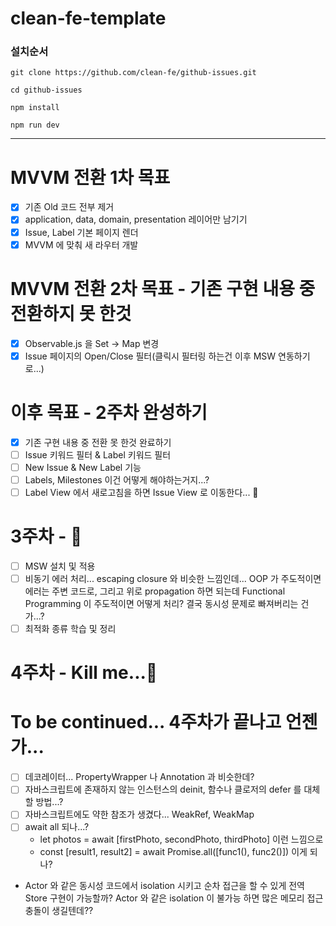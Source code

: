 # clean-fe-template

### 설치순서
```shell
git clone https://github.com/clean-fe/github-issues.git 

cd github-issues

npm install

npm run dev
```

---

# MVVM 전환 1차 목표
- [X] 기존 Old 코드 전부 제거
- [X] application, data, domain, presentation 레이어만 남기기
- [X] Issue, Label 기본 페이지 렌더
- [X] MVVM 에 맞춰 새 라우터 개발

# MVVM 전환 2차 목표 - 기존 구현 내용 중 전환하지 못 한것
- [X] Observable.js 을 Set -> Map 변경
- [X] Issue 페이지의 Open/Close 필터(클릭시 필터링 하는건 이후 MSW 연동하기로...)

# 이후 목표 - 2주차 완성하기
- [X] 기존 구현 내용 중 전환 못 한것 완료하기
- [ ] Issue 키워드 필터 & Label 키워드 필터
- [ ] New Issue & New Label 기능
- [ ] Labels, Milestones 이건 어떻게 해야하는거지...?
- [ ] Label View 에서 새로고침을 하면 Issue View 로 이동한다... 🤕

# 3주차 - 🤮
- [ ] MSW 설치 및 적용
- [ ] 비동기 에러 처리... escaping closure 와 비슷한 느낌인데...
  OOP 가 주도적이면 에러는 주변 코드로, 그리고 위로 propagation
  하면 되는데 Functional Programming 이 주도적이면 어떻게 처리?
  결국 동시성 문제로 빠져버리는 건가...?
- [ ] 최적화 종류 학습 및 정리

# 4주차 - Kill me...🫠


# To be continued... 4주차가 끝나고 언젠가...
- [ ] 데코레이터... PropertyWrapper 나 Annotation 과 비슷한데?
- [ ] 자바스크립트에 존재하지 않는 인스턴스의 deinit,
  함수나 클로저의 defer 를 대체할 방법...?
- [ ] 자바스크립트에도 약한 참조가 생겼다... WeakRef, WeakMap
- [ ] await all 되나...?
    - let photos = await [firstPhoto, secondPhoto, thirdPhoto] 이런 느낌으로
    - const [result1, result2] = await Promise.all([func1(), func2()]) 이게 되나?
- Actor 와 같은 동시성 코드에서 isolation 시키고 순차 접근을 할 수 있게
  전역 Store 구현이 가능할까? Actor 와 같은 isolation 이 불가능 하면
  많은 메모리 접근 충돌이 생길텐데??
  
